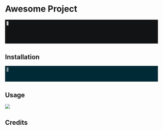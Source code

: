 # Awesome Project

<center>

![](.asccicast/block-0.gif)

</center>

## Installation

![](.asccicast/block-1.gif)

## Usage

![](%codeblock-img-2%)

## Credits